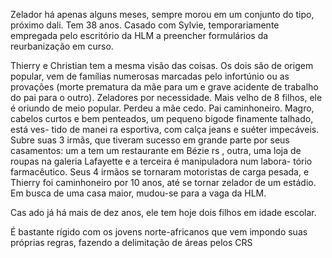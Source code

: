 Zelador há apenas alguns meses, sempre morou em um conjunto do tipo, próximo dali. Tem 38 anos.
Casado com Sylvie, temporariamente empregada pelo escritório da HLM a preencher formulários da reurbanização em curso.

Thierry e Christian tem a mesma visão das coisas. Os dois são de origem popular, vem de famílias numerosas marcadas pelo infortúnio ou as provações (morte prematura da mãe para um e grave acidente de trabalho do pai para o outro). Zeladores por necessidade.
Mais velho de 8 filhos, ele é oriundo de meio popular. Perdeu a mãe cedo.
Pai caminhoneiro.
Magro,
cabelos curtos e bem penteados, um pequeno bigode finamente talhado, está ves-
tido de manei ra esportiva, com calça jeans e suéter impecáveis.
Subre suas 3 irmãs, que tiveram sucesso em grande parte por seus casamentos: um a tem um restaurante em Bézie rs , outra,
uma loja de roupas na galeria Lafayette e a terceira é manipuladora num labora-
tório farmacêutico.
Seus 4 irmãos se tornaram motoristas de carga pesada, e Thierry foi caminhoneiro por 10 anos, até se tornar zelador de um estádio. Em busca de uma casa maior, mudou-se para a vaga da HLM.

Cas ado já há mais de dez anos, ele tem hoje dois filhos em
idade escolar. 

É bastante rígido com os jovens norte-africanos que vem impondo suas próprias regras, fazendo a delimitação de áreas pelos CRS